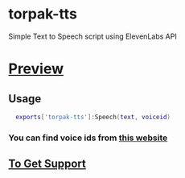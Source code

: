 # torpak-tts
Simple Text to Speech script using ElevenLabs API

# [Preview](https://www.youtube.com/watch?v=WgTOHkHKWlM)

## Usage
```lua
  exports['torpak-tts']:Speech(text, voiceid)
```
### You can find voice ids from [this website](https://api.elevenlabs.io/v1/voices)

## [To Get Support](https://discord.gg/nexusdev)
